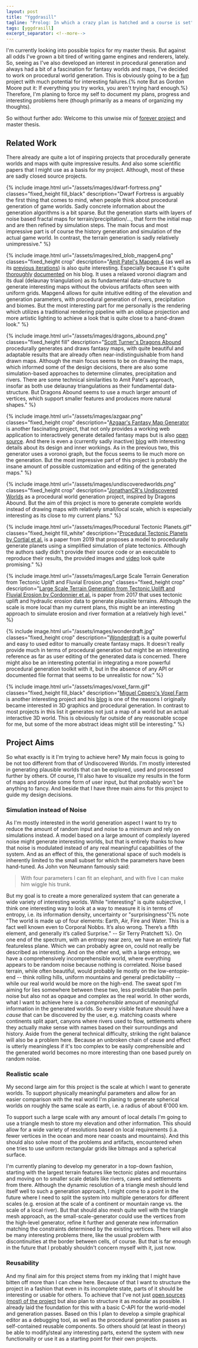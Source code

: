 ```yaml
---
layout: post
title: "Yggdrasill"
tagline: "Prolog: In which a crazy plan is hatched and a course is set"
tags: [yggdrasill]
excerpt_separator: <!--more-->
---
```


I'm currently looking into possible topics for my master thesis. But against all odds I've grown a bit tired of writing game engines and renderers, lately. So, seeing as I've also developed an interest in procedural generation and always had a bit of a fascination for fantasy worlds and maps, I've decided to work on procedural world generation. This is obviously going to be a [fun](https://dwarffortresswiki.org/index.php?title=DF2014:Fun&redirect=no) project with much potential for interesting failures.{% note But as Gordon Moore put it: If everything you try works, you aren't trying hard enough.%} Therefore, I'm planing to force my self to document my plans, progress and interesting problems here (though primarily as a means of organizing my thoughts).

So without further ado: Welcome to this unwise mix of [forever project](https://heredragonsabound.blogspot.com/2020/02/the-forever-project.html) and master thesis.

<!--more-->

## Related Work

There already are quite a lot of inspiring projects that procedurally generate worlds and maps with quite impressive results. And also some scientific papers that I might use as a basis for my project. Although, most of these are sadly closed source projects.

<div class="image_list" markdown="1">

{% include image.html url="/assets/images/dwarf-fortress.png" classes="fixed_height fill_black" description="Dwarf Fortress is arguably the first thing that comes to mind, when people think about procedural generation of game worlds. Sadly concrete information about the generation algorithms is a bit sparse. But the generation starts with layers of noise based fractal maps for terrain/precipitation/..., that form the initial map and are then refined by simulation steps. The main focus and most impressive part is of course the history generation and simulation of the actual game world. In contrast, the terrain generation is sadly relatively unimpressive." %}

{% include image.html url="/assets/images/red_blob_mapgen4.png" classes="fixed_height crop" description="<a href='https://www.redblobgames.com/maps/mapgen4/'>Amit Patel's Mapgen 4</a> (as well as its <a href='https://www.redblobgames.com/maps/mapgen2/'>previous iterations</a>) is also quite interesting. Especially because it's quite <a href='http://www-cs-students.stanford.edu/~amitp/game-programming/polygon-map-generation/'>thoroughly</a> <a href='https://simblob.blogspot.com/search/label/mapgen4'>documented</a> on his blog. It uses a relaxed voronoi diagram and its dual (delaunay triangulation) as its fundamental data-structure to generate interesting maps without the obvious artifacts often seen with uniform grids. Mapgen4 allows for quite intuitive editing of the elevation and generation parameters, with procedural generation of rivers, precipitation and biomes. But the most interesting part for me personally is the rendering which utilizes a traditional rendering pipeline with an oblique projection and more artistic lighting to achieve a look that is quite close to a hand-drawn look." %}

{% include image.html url="/assets/images/dragons_abound.png" classes="fixed_height fill" description="<a href='https://heredragonsabound.blogspot.com'>Scott Turner's Dragons Abound</a> procedurally generates and draws fantasy maps, with quite beautiful and adaptable results that are already often near-indistinguishable from hand drawn maps. Although the main focus seems to be on drawing the maps, which informed some of the design decisions, there are also some simulation-based approaches to determine climates, precipitation and rivers. There are some technical similarities to Amit Patel's approach, insofar as both use delaunay triangulations as their fundamental data-structure. But Dragons Abound seems to use a much larger amount of vertices, which support smaller features and produces more natural shapes." %}

{% include image.html url="/assets/images/azgaar.png" classes="fixed_height crop" description="<a href='https://azgaar.github.io/Fantasy-Map-Generator/'>Azgaar's Fantasy Map Generator</a> is another fascinating project, that not only provides a working web application to interactively generate detailed fantasy maps but is also <a href='https://github.com/Azgaar/Fantasy-Map-Generator'>open source</a>. And there is even a (currently sadly inactive) <a href='https://azgaar.wordpress.com'>blog</a> with interesting details about its design and inner workings. As in the previous two, this generator uses a voronoi graph, but the focus seems to lie much more on the generation. But the most impressive part of this project is probably the insane amount of possible customization and editing of the generated maps." %}

{% include image.html url="/assets/images/undiscoveredworlds.png" classes="fixed_height crop" description="<a href='https://undiscoveredworlds.blogspot.com'>JonathanCR's Undiscovered Worlds</a> as a procedural world generation project, inspired by Dragons Abound. But the aim of this project is more to generate complete worlds instead of drawing maps with relatively small/local scale, which is especially interesting as its close to my current plans." %}

{% include image.html url="/assets/images/Procedural Tectonic Planets.gif" classes="fixed_height fill_white" description="<a href='https://hal.archives-ouvertes.fr/hal-02136820/file/2019-Procedural-Tectonic-Planets.pdf'>Procedural Tectonic Planets by Cortial et al.</a> is a paper from 2019 that proposes a model to procedurally generate planets using a simplified simulation of plate tectonics. Although the authors sadly didn't provide their source code or an executable to reproduce their results, the provided images and <a href='https://www.youtube.com/watch?v=GJQVl6Xld0w'>video</a> look quite promising." %}

{% include image.html url="/assets/images/Large Scale Terrain Generation from Tectonic Uplift and Fluvial Erosion.png" classes="fixed_height crop" description="<a href='https://hal.inria.fr/hal-01262376/document'>Large Scale Terrain Generation from Tectonic Uplift and Fluvial Erosion by Cordonnier et al.</a> is paper from 2017 that uses tectonic uplift and hydraulic erosion data to generate plausible terrains. Although the scale is more local than my current plans, this might be an interesting approach to simulate erosion and river formation at a relatively high level." %}


{% include image.html url="/assets/images/wonderdraft.jpg" classes="fixed_height crop" description="<a href='https://www.wonderdraft.net'>Wonderdraft</a> is a quite powerful and easy to used editor to manually create fantasy maps. It doesn't really provide much in terms of procedural generation but might be an interesting reference as far as user editing of the generated data is concerned. There might also be an interesting potential in integrating a more powerful procedural generation toolkit with it, but in the absence of any API or documented file format that seems to be unrealistic for now." %}

{% include image.html url="/assets/images/voxel_farm.gif" classes="fixed_height fill_black" description="<a href='https://www.voxelfarm.com/index.html'>Miguel Cepero's Voxel Farm</a> is another interesting project and his <a href='http://procworld.blogspot.com'>blog</a> is one of the reasons I originally became interested in 3D graphics and procedural generation. In contrast to most projects in this list it generates not just a map of a world but an actual interactive 3D world. This is obviously far outside of any reasonable scope for me, but some of the more abstract ideas might still be interesting." %}

</div>

## Project Aims

So what exactly is it I'm trying to achieve here? My main focus is going to be not too different from that of Undiscovered Worlds. I'm mostly interested in generating plausible worlds that can be explored, used and processed further by others. Of course, I'll also have to visualize my results in the form of maps and provide some form of user input, but that probably won't be anything to fancy. And beside that I have three main aims for this project to guide my design decisions.

### Simulation instead of Noise
As I'm mostly interested in the world generation aspect I want to try to reduce the amount of random input and noise to a minimum and rely on simulations instead. A model based on a large amount of complexly layered noise might generate interesting worlds, but that is entirely thanks to how that noise is modulated instead of any real meaningful capabilities of the system. And as an effect of this, the generational space of such models is inherently limited to the small subset for which the parameters have been hand-tuned. As John von Neumann famously said:
> With four parameters I can fit an elephant, and with five I can make him wiggle his trunk.

But my goal is to create a more generalized system that can generate a wide variety of interesting worlds. While "interesting" is quite subjective, I think one interesting way to look at a way to measure it is in terms of entropy, i.e. its information density, uncertainty or "surprisingness"{% note "The world is made up of four elements: Earth, Air, Fire and Water.  This is a fact well known even to Corporal Nobbs. 
It’s also wrong.  There’s a fifth element, and generally it’s called Surprise." -- Sir Terry Pratchett %}. On one end of the spectrum, with an entropy near zero, we have an entirely flat featureless plane. Which we can probably agree on, could not really be described as interesting. And on the other end, with a large entropy, we have a comprehensively incomprehensible world, where everything appears to be random noise because nothing is correlated. Noise based terrain, while often beautiful, would probably lie mostly on the low-entopie-end -- think rolling hills, uniform mountains and general predictability -- while our real world would be more on the high-end. The sweat spot I'm aiming for lies somewhere between these two, less predictable than perlin noise but also not as opaque and complex as the real world. In other words, what I want to achieve here is a *comprehensible* amount of *meaningful* information in the generated worlds. So every visible feature should have a *cause* that can be discovered by the user, e.g. matching coasts where continents split apart, canyons where rivers used to flow, settlements where they actually make sense with names based on their surroundings and history. Aside from the general technical difficulty, striking the right balance will also be a problem here. Because an unbroken chain of cause and effect is utterly meaningless if it's too complex to be easily comprehensible and the generated world becomes no more interesting than one based purely on random noise.

### Realistic scale

My second large aim for this project is the scale at which I want to generate worlds. To support physically meaningful parameters and allow for an easier comparison with the real world I'm planing to generate spherical worlds on roughly the same scale as earth, i.e. a radius of about 6'000 km.

To support such a large scale with any amount of local details I'm going to use a triangle mesh to store my elevation and other information. This should allow for a wide variety of resolutions based on local requirements (i.a. fewer vertices in the ocean and more near coasts and mountains). And this should also solve most of the problems and artifacts, encountered when one tries to use uniform rectangular grids like bitmaps and a spherical surface.

I'm currently planing to develop my generator in a top-down fashion, starting with the largest terrain features like tectonic plates and mountains and moving on to smaller scale details like rivers, caves and settlements from there. Although the dynamic resolution of a triangle mesh should lend itself well to such a generation approach, I might come to a point in the future where I need to split the system into multiple generators for different scales (e.g. erosion at the scale of a continent or mountain range vs. the scale of a local river). But that should also mesh quite well with the triangle mesh approach, as the small-scale-generator could use the vertices from the high-level generator, refine it further and generate new information matching the constraints determined by the existing vertices. There will also be many interesting problems there, like the usual problem with discontinuities at the border between cells, of course. But that is far enough in the future that I probably shouldn't concern myself with it, just now.

### Reusability

And my final aim for this project stems from my inkling that I might have bitten off more than I can chew here. Because of that I want to structure the project in a fashion that even in its incomplete state, parts of it should be interesting or usable for others. To achieve that I've not just <a href='https://gitlab.com/proc_world_gen'>open sources (most) of the project</a> but also plan to structure it as modular as possible. I already laid the foundation for this with a basic C-API for the world-model and generation passes. Based on this I plan to develop a simple graphical editor as a debugging tool, as well as the procedural generation passes as self-contained reusable components. So others should (at least in theory) be able to modify/steal any interesting parts, extend the system with new functionality or use it as a starting point for their own projects.


